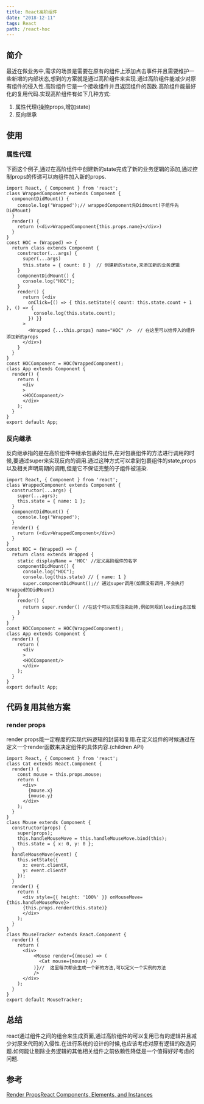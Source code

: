 ```yaml
---
title: React高阶组件
date: "2018-12-11" 
tags: React
path: /react-hoc
---
```


## 简介 
最近在做业务中,需求的场景是需要在原有的组件上添加点击事件并且需要维护一些新增的内部状态,想到的方案就是通过高阶组件来实现.通过高阶组件能减少对原有组件的侵入性.高阶组件它是一个接收组件并且返回组件的函数.高阶组件能最好化的复用代码.实现高阶组件有如下几种方式:  
1. 属性代理(操控props,增加state)
2. 反向继承  

## 使用

### 属性代理
下面这个例子,通过在高阶组件中创建新的state完成了新的业务逻辑的添加,通过控制props的传递可以向组件加入新的props.
    
    import React, { Component } from 'react';
    class WrappedComponent extends Component {
      componentDidMount() {
        console.log('Wrapped');// wrappedComponent先Didmount(子组件先DidMount)
      }
      render() {
        return (<div>WrappedComponent{this.props.name}</div>)
      }
    }
    const HOC = (Wrapped) => {
      return class extends Component {
        constructor(...args) {
          super(...args)
          this.state = { count: 0 }  // 创建新的state,来添加新的业务逻辑
        }
        componentDidMount() {
          console.log("HOC");
        }
        render() {
          return (<div
            onClick={() => { this.setState({ count: this.state.count + 1 }, () => {
              console.log(this.state.count);
            }) }}
          >
            <Wrapped {...this.props} name="HOC" />  // 在这里可以给传入的组件添加新的props
          </div>)
        }
      }
    }
    const HOCComponent = HOC(WrappedComponent);
    class App extends Component {
      render() {
        return (
          <div
          >
          <HOCComponent/>
          </div>
        );
      }
    }
    export default App;  

### 反向继承
反向继承指的是在高阶组件中继承包裹的组件,在对包裹组件的方法进行调用的时候,要通过super来实现反向的调用.通过这种方式可以拿到包裹组件的state,props以及相关声明周期的调用,但是它不保证完整的子组件被渲染.  

    import React, { Component } from 'react';
    class WrappedComponent extends Component {
      constructor(...args) {
        super(...agrs);
        this.state = { name: 1 };
      }
      componentDidMount() {
        console.log('Wrapped');
      }
      render() {
        return (<div>WrappedComponent</div>)
      }
    }
    const HOC = (Wrapped) => {
      return class extends Wrapped {
        static displayName = 'HOC' //定义高阶组件的名字
        componentDidMount() {
          console.log("HOC");
          console.log(this.state) // { name: 1 }
          super.componentDidMount();// 通过super调用(如果没有调用,不会执行Wrapped的DidMount)
        }
        render() {
          return super.render() //在这个可以实现渲染劫持,例如常规的loading态加载
        }
      }
    }
    const HOCComponent = HOC(WrappedComponent);
    class App extends Component {
      render() {
        return (
          <div
          >
          <HOCComponent/>
          </div>
        );
      }
    }
    export default App;

## 代码复用其他方案

### render props  
render props能一定程度的实现代码逻辑的封装和复用.在定义组件的时候通过在定义一个render函数来决定组件的具体内容.(children API)

    import React, { Component } from 'react';
    class Cat extends React.Component {
      render() {
        const mouse = this.props.mouse;
        return (
          <div>
            {mouse.x}
            {mouse.y}
          </div>
        );
      }
    }
    class Mouse extends Component {
      constructor(props) {
        super(props);
        this.handleMouseMove = this.handleMouseMove.bind(this);
        this.state = { x: 0, y: 0 };
      }
      handleMouseMove(event) {
        this.setState({
          x: event.clientX,
          y: event.clientY
        });
      }
      render() {
        return (
          <div style={{ height: '100%' }} onMouseMove={this.handleMouseMove}>
          {this.props.render(this.state)}
          </div>
        );
      }
    }
    class MouseTracker extends React.Component {
      render() {
        return (
          <div>
              <Mouse render={(mouse) => (
                <Cat mouse={mouse} />
              )}//  这里每次都会生成一个新的方法,可以定义一个实例的方法
              />
          </div>
        );
      }
    }
    export default MouseTracker;

## 总结
react通过组件之间的组合来生成页面,通过高阶组件的可以复用已有的逻辑并且减少对原来代码的入侵性.在进行系统的设计的时候,也应该考虑对原有逻辑的改造问题.如何能让剔除业务逻辑的其他相关组件之前依赖性降低是一个值得好好考虑的问题.
## 参考
[Render Props](https://reactjs.org/docs/render-props.html)[React Components, Elements, and Instances](https://reactjs.org/blog/2015/12/18/react-components-elements-and-instances.html)